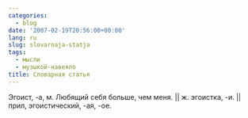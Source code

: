 ```yaml
---
categories:
  - blog
date: '2007-02-19T20:56:00+00:00'
lang: ru
slug: slovarnaja-statja
tags:
  - мысли
  - музыкой-навеяло
title: Словарная статья
---
```




Эгоист, -а, м. Любящий себя больше, чем меня. || ж. эгоистка, -и. || прил, эгоистический, -ая, -ое.